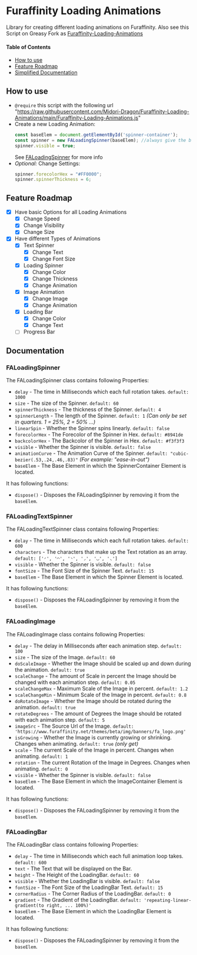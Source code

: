 # Furaffinity Loading Animations

Library for creating different loading animations on Furaffinity. Also see this Script on Greasy Fork as [Furaffinity-Loading-Animations](https://greasyfork.org/de/scripts/485153-furaffinity-loading-animations)

#### Table of Contents

- [How to use](#how-to-use)
- [Feature Roadmap](#feature-roadmap)
- [Simplified Documentation](#documentation)

## How to use

- `@require` this script with the following url "https://raw.githubusercontent.com/Midori-Dragon/Furaffinity-Loading-Animations/main/Furaffinity-Loading-Animations.js"
  <br>
- Create a new Loading Animation:
  ```javascript
  const baseElem = document.getElementById('spinner-container');
  const spinner = new FALoadingSpinner(baseElem); //always give the baseElem as parameter
  spinner.visible = true;
  ```
  See [FALoadingSpinner](#faloadingspinner) for more info
  <br>
- _Optional:_ Change Settings:
  ```javascript
  spinner.forecolorHex = "#FF0000";
  spinner.spinnerThickness = 6;
  ```

## Feature Roadmap

- [x] Have basic Options for all Loading Animations
  - [x] Change Speed
  - [x] Change Visibility
  - [x] Change Size
- [x] Have different Types of Animations
  - [x] Text Spinner
    - [x] Change Text
    - [x] Change Font Size
  - [x] Loading Spinner
    - [x] Change Color
    - [x] Change Thickness
    - [x] Change Animation
  - [x] Image Animation
    - [x] Change Image
    - [x] Change Animation
  - [x] Loading Bar
    - [x] Change Color
    - [x] Change Text 
  - [ ] Progress Bar

## Documentation

### FALoadingSpinner

The FALoadingSpinner class contains following Properties:

- `delay` - The time in Milliseconds which each full rotation takes. `default: 1000`
- `size` - The size of the Spinner. `default: 60`
- `spinnerThickness` - The thickness of the Spinner. `default: 4`
- `spinnerLength` - The length of the Spinner. `default: 1` _(Can only be set in quarters. 1 = 25%, 2 = 50% ...)_
- `linearSpin` - Whether the Spinner spins linearly. `default: false`
- `forecolorHex` - The Forecolor of the Spinner in Hex. `default: #8941de`
- `backcolorHex` - The Backcolor of the Spinner in Hex. `default: #f3f3f3`
- `visible` - Whether the Spinner is visible. `default: false`
- `animationCurve` - The Animation Curve of the Spinner. `default: "cubic-bezier(.53,.24,.46,.83)"` _(For example: "ease-in-out")_
- `baseElem` - The Base Element in which the SpinnerContainer Element is located.

It has following functions:

- `dispose()` - Disposes the FALoadingSpinner by removing it from the `baseElem`.

### FALoadingTextSpinner

The FALoadingTextSpinner class contains following Properties:

- `delay` - The time in Milliseconds which each full rotation takes. `default: 600`
- `characters` - The characters that make up the Text rotation as an array. `default: ['◜', '◠', '◝', '◞', '◡', '◟']`
- `visible` - Whether the Spinner is visible. `default: false`
- `fontSize` - The Font Size of the Spinner Text. `default: 15`
- `baseElem` - The Base Element in which the Spinner Element is located.

It has following functions:

- `dispose()` - Disposes the FALoadingSpinner by removing it from the `baseElem`.

### FALoadingImage

The FALoadingImage class contains following Properties:

- `delay` - The delay in Milliseconds after each animation step. `default: 100`
- `size` - The size of the Image. `default: 60`
- `doScaleImage` - Whether the Image should be scaled up and down during the animation. `default: true`
- `scaleChange` - The amount of Scale in percent the Image should be changed with each animation step. `default: 0.05`
- `scaleChangeMax` - Maximum Scale of the Image in percent. `default: 1.2`
- `scaleChangeMin` - Minimum Scale of the Image in percent. `default: 0.8`
- `doRotateImage` - Whether the Image should be rotated during the animation. `default: true`
- `rotateDegrees` - The amount of Degrees the Image should be rotated with each animation step. `default: 5`
- `imageSrc` - The Source Url of the Image. `default: 'https://www.furaffinity.net/themes/beta/img/banners/fa_logo.png'`
- `isGrowing` - Whether the Image is currently growing or shrinking. Changes when animating. `default: true` _(only get)_
- `scale` - The current Scale of the Image in percent. Changes when animating. `default: 1`
- `rotation` - The current Rotation of the Image in Degrees. Changes when animating. `default: 0`
- `visible` - Whether the Spinner is visible. `default: false`
- `baseElem` - The Base Element in which the ImageContainer Element is located.

It has following functions:

- `dispose()` - Disposes the FALoadingSpinner by removing it from the `baseElem`.

### FALoadingBar

The FALoadingBar class contains following Properties:

- `delay` - The time in Milliseconds which each full animation loop takes. `default: 600`
- `text` - The Text that will be displayed on the Bar.
- `height` - The Height of the LoadingBar. `default: 60`
- `visible` - Whether the LoadingBar is visible. `default: false`
- `fontSize` - The Font Size of the LoadingBar Text. `default: 15`
- `cornerRadius` - The Corner Radius of the LoadingBar. `default: 0`
- `gradient` - The Gradient of the LoadingBar. `default: 'repeating-linear-gradient(to right, ... 100%)'`
- `baseElem` - The Base Element in which the LoadingBar Element is located.

It has following functions:

- `dispose()` - Disposes the FALoadingSpinner by removing it from the `baseElem`.
